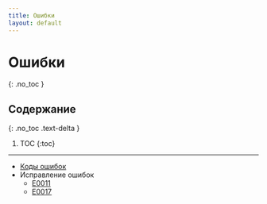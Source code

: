 ```yaml
---
title: Ошибки
layout: default
---
```


#  Ошибки
{: .no_toc }

## Содержание
{: .no_toc .text-delta }

1. TOC
{:toc}

---
- [Коды ошибок](коды-ошибок)
- Исправление ошибок
	- [E0011](e0011)
	- [E0017](e0017)